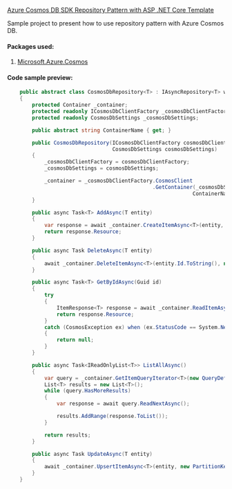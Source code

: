  [Azure Cosmos DB SDK Repository Pattern with ASP .NET Core Template](https://github.com/Daniel-Krzyczkowski/AzureDeveloperTemplates/tree/master/src/azure-cosmos-db-sdk-repository-pattern-asp-net-core-template)

 Sample project to present how to use repository pattern with Azure Cosmos DB.

#### Packages used:
1. [Microsoft.Azure.Cosmos](https://www.nuget.org/packages/Microsoft.Azure.Cosmos/)

#### Code sample preview:

```csharp
    public abstract class CosmosDbRepository<T> : IAsyncRepository<T> where T : BaseEntity
    {
        protected Container _container;
        protected readonly ICosmosDbClientFactory _cosmosDbClientFactory;
        protected readonly CosmosDbSettings _cosmosDbSettings;

        public abstract string ContainerName { get; }

        public CosmosDbRepository(ICosmosDbClientFactory cosmosDbClientFactory,
                                  CosmosDbSettings cosmosDbSettings)
        {
            _cosmosDbClientFactory = cosmosDbClientFactory;
            _cosmosDbSettings = cosmosDbSettings;

            _container = _cosmosDbClientFactory.CosmosClient
                                               .GetContainer(_cosmosDbSettings.DatabaseName,
                                                            ContainerName);
        }

        public async Task<T> AddAsync(T entity)
        {
            var response = await _container.CreateItemAsync<T>(entity, new PartitionKey(entity.Id.ToString()));
            return response.Resource;
        }

        public async Task DeleteAsync(T entity)
        {
            await _container.DeleteItemAsync<T>(entity.Id.ToString(), new PartitionKey(entity.Id.ToString()));
        }

        public async Task<T> GetByIdAsync(Guid id)
        {
            try
            {
                ItemResponse<T> response = await _container.ReadItemAsync<T>(id.ToString(), new PartitionKey(id.ToString()));
                return response.Resource;
            }
            catch (CosmosException ex) when (ex.StatusCode == System.Net.HttpStatusCode.NotFound)
            {
                return null;
            }
        }

        public async Task<IReadOnlyList<T>> ListAllAsync()
        {
            var query = _container.GetItemQueryIterator<T>(new QueryDefinition("Select * from c"));
            List<T> results = new List<T>();
            while (query.HasMoreResults)
            {
                var response = await query.ReadNextAsync();

                results.AddRange(response.ToList());
            }

            return results;
        }

        public async Task UpdateAsync(T entity)
        {
            await _container.UpsertItemAsync<T>(entity, new PartitionKey(entity.Id.ToString()));
        }
    }
```